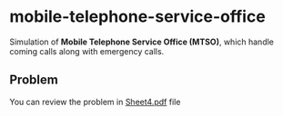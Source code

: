 # mobile-telephone-service-office

Simulation of **Mobile Telephone Service Office (MTSO)**, which handle coming calls along with emergency calls.  

## Problem

You can review the problem in [Sheet4.pdf]() file
